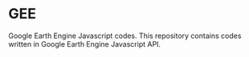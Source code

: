 # GEE
Google Earth Engine Javascript codes.
This repository contains codes written in Google Earth Engine Javascript API. 

